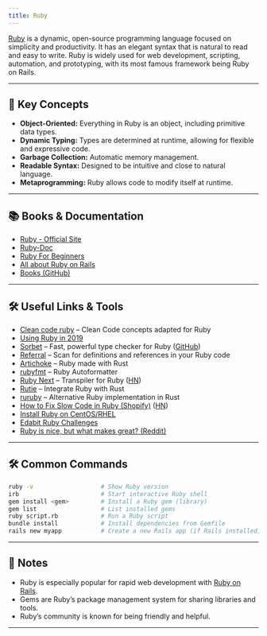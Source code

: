 ```yaml
---
title: Ruby
---
```


[Ruby](https://www.ruby-lang.org/en/) is a dynamic, open-source programming language focused on simplicity and productivity. It has an elegant syntax that is natural to read and easy to write. Ruby is widely used for web development, scripting, automation, and prototyping, with its most famous framework being Ruby on Rails.

---

## 🌟 Key Concepts

- **Object-Oriented:** Everything in Ruby is an object, including primitive data types.
- **Dynamic Typing:** Types are determined at runtime, allowing for flexible and expressive code.
- **Garbage Collection:** Automatic memory management.
- **Readable Syntax:** Designed to be intuitive and close to natural language.
- **Metaprogramming:** Ruby allows code to modify itself at runtime.

---

## 📚 Books & Documentation

- [Ruby - Official Site](https://www.ruby-lang.org/en/)
- [Ruby-Doc](https://ruby-doc.org/)
- [Ruby For Beginners](http://ruby-for-beginners.rubymonstas.org/index.html)
- [All about Ruby on Rails](http://beginrescueend.com/)
- [Books (GitHub)](https://github.com/horia-delicoti/books#ruby)

---

## 🛠️ Useful Links & Tools

- [Clean code ruby](https://github.com/uohzxela/clean-code-ruby#readme) – Clean Code concepts adapted for Ruby
- [Using Ruby in 2019](https://jasoncharnes.com/using-ruby-in-2019/)
- [Sorbet](https://sorbet.org/) – Fast, powerful type checker for Ruby ([GitHub](https://github.com/sorbet/sorbet))
- [Referral](https://github.com/testdouble/referral) – Scan for definitions and references in your Ruby code
- [Artichoke](https://github.com/artichoke/artichoke) – Ruby made with Rust
- [rubyfmt](https://github.com/penelopezone/rubyfmt) – Ruby Autoformatter
- [Ruby Next](https://github.com/ruby-next/ruby-next) – Transpiler for Ruby ([HN](https://news.ycombinator.com/item?id=23078609))
- [Rutie](https://github.com/danielpclark/rutie) – Integrate Ruby with Rust
- [ruruby](https://github.com/sisshiki1969/ruruby) – Alternative Ruby implementation in Rust
- [How to Fix Slow Code in Ruby (Shopify)](https://engineering.shopify.com/blogs/engineering/how-fix-slow-code-ruby) ([HN](https://news.ycombinator.com/item?id=23182127))
- [Install Ruby on CentOS/RHEL](https://tecadmin.net/install-ruby-latest-stable-centos/)
- [Edabit Ruby Challenges](https://edabit.com/challenges)
- [Ruby is nice, but what makes great? (Reddit)](https://www.reddit.com/r/ruby/comments/8ysh41/ruby_is_nice_but_what_makes_great/)

---

## 🛠️ Common Commands

```sh
ruby -v                   # Show Ruby version
irb                       # Start interactive Ruby shell
gem install <gem>         # Install a Ruby gem (library)
gem list                  # List installed gems
ruby script.rb            # Run a Ruby script
bundle install            # Install dependencies from Gemfile
rails new myapp           # Create a new Rails app (if Rails installed)
```

---

## 📝 Notes

- Ruby is especially popular for rapid web development with [Ruby on Rails](https://rubyonrails.org/).
- Gems are Ruby’s package management system for sharing libraries and tools.
- Ruby’s community is known for being friendly and helpful.

---
